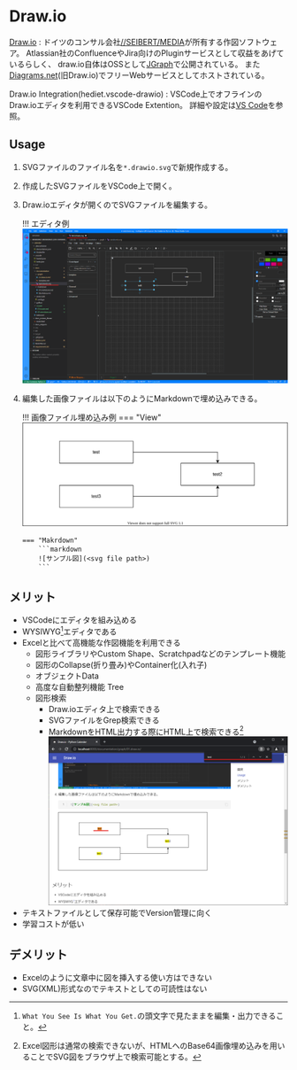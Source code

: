 # Draw.io

[Draw.io](https://drawio-app.com/)
:   ドイツのコンサル会社[//SEIBERT/MEDIA](https://seibert-media.com/)が所有する作図ソフトウェア。
    Atlassian社のConfluenceやJira向けのPluginサービスとして収益をあげているらしく、
    draw.io自体はOSSとして[JGraph](https://github.com/jgraph/)で公開されている。
    また[Diagrams.net](https://www.diagrams.net/)(旧Draw.io)でフリーWebサービスとしてホストされている。

Draw.io Integration(hediet.vscode-drawio)
:   VSCode上でオフラインのDraw.ioエディタを利用できるVSCode Extention。
    詳細や設定は[VS Code](/vsocode/01.vscode#vs-code)を参照。

## Usage

1.  SVGファイルのファイル名を`*.drawio.svg`で新規作成する。
2.  作成したSVGファイルをVSCode上で開く。
3.  Draw.ioエディタが開くのでSVGファイルを編集する。

    !!! エディタ例
        ![Draw.ioエディタ](vscode-drawio.png)

4.  編集した画像ファイルは以下のようにMarkdownで埋め込みできる。

    !!! 画像ファイル埋め込み例
        === "View"
            ![サンプル図](test.drawio.svg)

        === "Makrdown"
            ```markdown
            ![サンプル図](<svg file path>)
            ```


## メリット

-   VSCodeにエディタを組み込める
-   WYSIWYG[^1]エディタである
-   Excelと比べて高機能な作図機能を利用できる
    -   図形ライブラリやCustom Shape、Scratchpadなどのテンプレート機能
    -   図形のCollapse(折り畳み)やContainer化(入れ子)
    -   オブジェクトData
    -   高度な自動整列機能 Tree
    -   図形検索
        - Draw.ioエディタ上で検索できる
        - SVGファイルをGrep検索できる
        - MarkdownをHTML出力する際にHTML上で検索できる[^2]
          ![図検索](markdown-image-searching.png)
- テキストファイルとして保存可能でVersion管理に向く
- 学習コストが低い

[^1]: `What You See Is What You Get.`の頭文字で見たままを編集・出力できること。
[^2]: Excel図形は通常の検索できないが、HTMLへのBase64画像埋め込みを用いることでSVG図をブラウザ上で検索可能とする。


## デメリット

- Excelのように文章中に図を挿入する使い方はできない
- SVG(XML)形式なのでテキストとしての可読性はない

